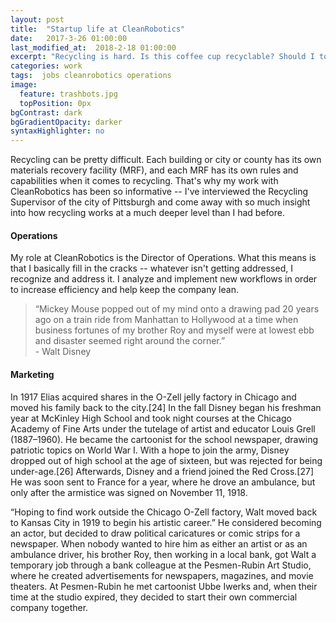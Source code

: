```yaml
---
layout: post
title:  "Startup life at CleanRobotics"
date:   2017-3-26 01:00:00
last_modified_at:  2018-2-18 01:00:00
excerpt: "Recycling is hard. Is this coffee cup recyclable? Should I toss this plastic food box?"
categories: work
tags:  jobs cleanrobotics operations
image:
  feature: trashbots.jpg
  topPosition: 0px
bgContrast: dark
bgGradientOpacity: darker
syntaxHighlighter: no
---
```


Recycling can be pretty difficult. Each building or city or county has its own materials recovery facility (MRF), and each MRF has its own rules and capabilities when it comes to recycling. That's why my work with CleanRobotics has been so informative -- I've interviewed the Recycling Supervisor of the city of Pittsburgh and come away with so much insight into how recycling works at a much deeper level than I had before.

#### Operations

<div class="img img--fullContainer img--14xLeading" style="background-image: url({{ site.baseurl_posts_img }}walt-childhood.jpg);"></div>

My role at CleanRobotics is the Director of Operations. What this means is that I basically fill in the cracks -- whatever isn't getting addressed, I recognize and address it. I analyze and implement new workflows in order to increase efficiency and help keep the company lean. 

<blockquote class="u--startsWithDoubleQuote">“Mickey Mouse popped out of my mind onto a drawing pad 20 years ago on a train ride from Manhattan to Hollywood at a time when business fortunes of my brother Roy and myself were at lowest ebb and disaster seemed right around the corner.” <br/>- Walt Disney</blockquote>

#### Marketing

In 1917 Elias acquired shares in the O-Zell jelly factory in Chicago and moved his family back to the city.[24] In the fall Disney began his freshman year at McKinley High School and took night courses at the Chicago Academy of Fine Arts under the tutelage of artist and educator Louis Grell (1887–1960). He became the cartoonist for the school newspaper, drawing patriotic topics on World War I. With a hope to join the army, Disney dropped out of high school at the age of sixteen, but was rejected for being under-age.[26] Afterwards, Disney and a friend joined the Red Cross.[27] He was soon sent to France for a year, where he drove an ambulance, but only after the armistice was signed on November 11, 1918.

<p class="u--startsWithDoubleQuote">“Hoping to find work outside the Chicago O-Zell factory, Walt moved back to Kansas City in 1919 to begin his artistic career.” He considered becoming an actor, but decided to draw political caricatures or comic strips for a newspaper. When nobody wanted to hire him as either an artist or as an ambulance driver, his brother Roy, then working in a local bank, got Walt a temporary job through a bank colleague at the Pesmen-Rubin Art Studio, where he created advertisements for newspapers, magazines, and movie theaters. At Pesmen-Rubin he met cartoonist Ubbe Iwerks and, when their time at the studio expired, they decided to start their own commercial company together.</p>

